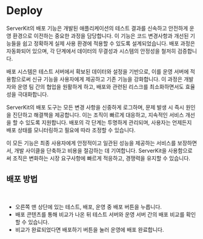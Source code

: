 # Deploy



ServerKit의 배포 기능은 개발된 애플리케이션의 테스트 결과를 신속하고 안전하게 운영 환경으로 이전하는 중요한 과정을 담당합니다. 이 기능은 코드 변경사항과 개선된 기능들을 쉽고 정확하게 실제 사용 환경에 적용할 수 있도록 설계되었습니다. 배포 과정은 자동화되어 있으며, 각 단계에서 데이터의 무결성과 시스템의 안정성을 철저히 검증합니다.

배포 시스템은 테스트 서버에서 확보된 데이터와 설정을 기반으로, 이를 운영 서버에 적용함으로써 신규 기능을 사용자에게 제공하고 기존 기능을 강화합니다. 이 과정은 개발자와 운영 팀 간의 협업을 원활하게 하고, 배포와 관련된 리스크를 최소화하면서도 효율성을 극대화합니다.

ServerKit의 배포 도구는 모든 변경 사항을 신중하게 로그하며, 문제 발생 시 즉시 원인을 진단하고 해결책을 제공합니다. 이는 조직이 빠르게 대응하고, 지속적인 서비스 개선을 할 수 있도록 지원합니다. 배포의 각 단계는 투명하게 관리되며, 사용자는 언제든지 배포 상태를 모니터링하고 필요에 따라 조정할 수 있습니다.

이 모든 기능은 최종 사용자에게 안정적이고 일관된 성능을 제공하는 서비스를 보장하면서, 개발 사이클을 단축하고 비용을 절감하는 데 기여합니다. ServerKit을 사용함으로써 조직은 변화하는 시장 요구사항에 빠르게 적응하고, 경쟁력을 유지할 수 있습니다.



## 배포 방법

<figure><img src="../.gitbook/assets/스크린샷 2024-04-26 오전 11.40.41.png" alt=""><figcaption></figcaption></figure>

* 오른쪽 맨 상단에 있는 테스트, 배포, 운영 중 배포 버튼을 누릅니다.
* 배포 콘텐츠를 통해 비교가 나온 뒤 테스트 서버와 운영 서버 간의 배포 비교를 확인할 수 있습니다.&#x20;
* 비교가 완료되었다면 배포하기 버튼을 눌러 운영에 배포 완료합니다.













